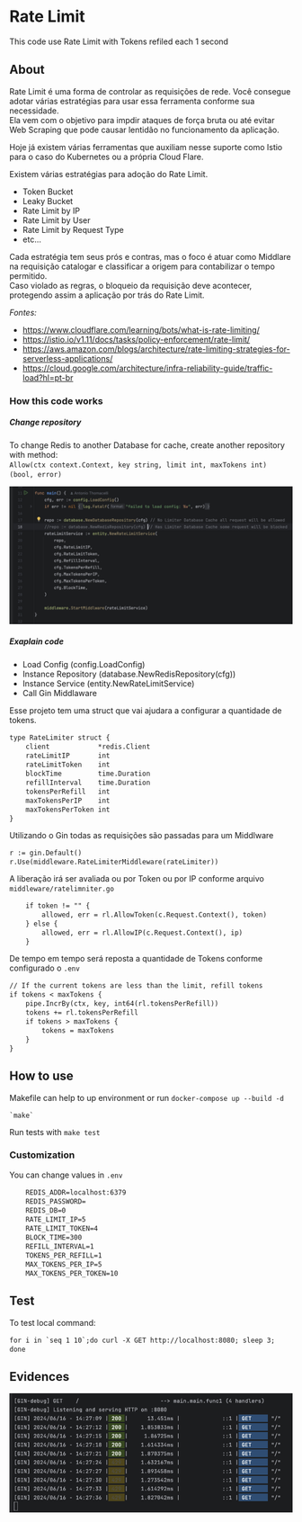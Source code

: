 # Rate Limit

This code use Rate Limit with Tokens refiled each 1 second

## About

Rate Limit é uma forma de controlar as requisições de rede. Você consegue adotar várias estratégias para usar essa ferramenta conforme sua necessidade.<br />
Ela vem com o objetivo para impdir ataques de força bruta ou até evitar Web Scraping que pode causar lentidão no funcionamento da aplicação.

Hoje já existem várias ferramentas que auxiliam nesse suporte como Istio para o caso do Kubernetes ou a própria Cloud Flare.

Existem várias estratégias para adoção do Rate Limit.

- Token Bucket
- Leaky Bucket
- Rate Limit by IP
- Rate Limit by User
- Rate Limit by Request Type
- etc...

Cada estratégia tem seus prós e contras, mas o foco é atuar como Middlare na requisição catalogar e classificar a origem para contabilizar o tempo permitido.<br />
Caso violado as regras, o bloqueio da requisição deve acontecer, protegendo assim a aplicação por trás do Rate Limit.


*Fontes:*

- https://www.cloudflare.com/learning/bots/what-is-rate-limiting/
- https://istio.io/v1.11/docs/tasks/policy-enforcement/rate-limit/
- https://aws.amazon.com/blogs/architecture/rate-limiting-strategies-for-serverless-applications/
- https://cloud.google.com/architecture/infra-reliability-guide/traffic-load?hl=pt-br

### How this code works

##### Change repository

To change Redis to another Database for cache, create another repository with method: <br />
`Allow(ctx context.Context, key string, limit int, maxTokens int) (bool, error)`

![repository-pattern.png](repository-pattern.png)

##### Exaplain code

- Load Config (config.LoadConfig)
- Instance Repository (database.NewRedisRepository(cfg))
- Instance Service (entity.NewRateLimitService)
- Call Gin Middlaware

Esse projeto tem uma struct que vai ajudara a configurar a quantidade de tokens.

    type RateLimiter struct {
        client            *redis.Client
        rateLimitIP       int
        rateLimitToken    int
        blockTime         time.Duration
        refillInterval    time.Duration
        tokensPerRefill   int
        maxTokensPerIP    int
        maxTokensPerToken int
    }


Utilizando o Gin todas as requisições são passadas para um Middlware

	r := gin.Default()
	r.Use(middleware.RateLimiterMiddleware(rateLimiter))


A liberação irá ser avaliada ou por Token ou por IP conforme arquivo `middleware/ratelimniter.go`

		if token != "" {
			allowed, err = rl.AllowToken(c.Request.Context(), token)
		} else {
			allowed, err = rl.AllowIP(c.Request.Context(), ip)
		}


De tempo em tempo será reposta a quantidade de Tokens conforme configurado o `.env`

	// If the current tokens are less than the limit, refill tokens
	if tokens < maxTokens {
		pipe.IncrBy(ctx, key, int64(rl.tokensPerRefill))
		tokens += rl.tokensPerRefill
		if tokens > maxTokens {
			tokens = maxTokens
		}
	}


## How to use

Makefile can help to up environment or run `docker-compose up --build -d`

    `make`

Run tests with `make test`


### Customization

You can change values in `.env`

        REDIS_ADDR=localhost:6379
        REDIS_PASSWORD=
        REDIS_DB=0
        RATE_LIMIT_IP=5
        RATE_LIMIT_TOKEN=4
        BLOCK_TIME=300
        REFILL_INTERVAL=1
        TOKENS_PER_REFILL=1
        MAX_TOKENS_PER_IP=5
        MAX_TOKENS_PER_TOKEN=10


## Test

To test local command:

    for i in `seq 1 10`;do curl -X GET http://localhost:8080; sleep 3; done

## Evidences

![test-rate-limit-gin-response.png](test-rate-limit-gin-response.png)